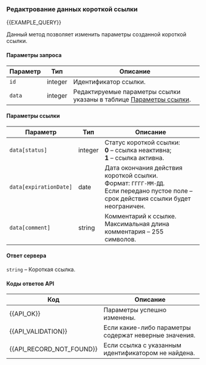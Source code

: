### Редактрование данных короткой ссылки
{{EXAMPLE_QUERY}}

Данный метод позволяет изменить параметры созданной короткой ссылки.

#### Параметры запроса

 Параметр  | Тип     | Описание
-----------|---------|-----------
`id`       | integer | Идентификатор ссылки.
`data`     | integer | Редактируемые параметры ссылки указаны в таблице [Параметры ссылки](#update-data).

#### <span data-anchor="update-data">Параметры ссылки</span>

 Параметр             | Тип     | Описание
----------------------|---------|-----------
`data[status]`        | integer | Статус короткой ссылки:<br>**0** – ссылка неактивна;<br>**1** – ссылка активна.
`data[expirationDate]`| date    | Дата окончания действия короткой ссылки.<br>Формат: `ГГГГ-ММ-ДД`.<br>Если передано пустое поле – срок действия ссылки будет неограничен.
`data[comment]`       | string  | Комментарий к ссылке.<br>Максимальная длина комментария – 255 символов.

#### Ответ сервера

`string` – Короткая ссылка.

#### Коды ответов API

Код | Описание
----|----
{{API_OK}}  | Параметры успешно изменены.
{{API_VALIDATION}} | Если какие-либо параметры содержат неверные значения.
{{API_RECORD_NOT_FOUND}} | Если ссылка с указанным идентификатором не найдена.

